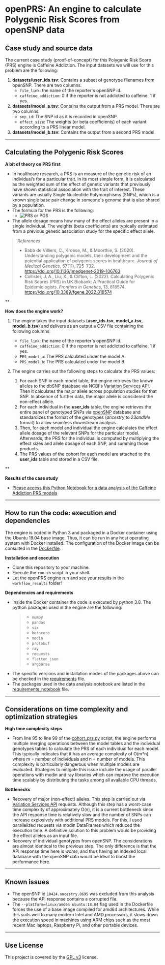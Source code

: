# openPRS: An engine to calculate Polygenic Risk Scores from openSNP data

## Case study and source data

The current case study (proof-of-concept) for this Polygenic Risk Score (PRS) engine is Caffeine Addiction. The input datasets we will use for this problem are the following:

1. **datasets/user_ids.tsv**: Contains a subset of genotype filenames from openSNP. There are two columns:
   * `file_link`: the name of the reporter's openSNP id. 
   * `caffeine_addiction`: 0 if the reporter is not addicted to caffeine, 1 if yes.
2. **datasets/model_a.tsv**: Contains the output from a PRS model. There are two columns:
   * `snp_id`: The SNP id as it is recorded in openSNP.	
   * `effect_size`: The weights (or beta coefficients) of each variant according to a PRS linear model.
3. **datasets/model_b.tsv**: Contains the output from a second PRS model.

----
## Calculating the Polygenic Risk Scores


**A bit of theory on PRS first**
  * In healthcare research, a PRS is an measure of the genetic risk of an individual’s for a particular trait. In its most simple form, it is calculated as the weighted sum of the effect of genetic variants that previously have shown statistical association with the trait of interest. These variants are usually Single Nucleotide Polymorphisms (SNPs), which is a known single base pair change in someone's genome that is also shared by a population. 
  * The formula for the PRS is the following:
    * ![PRS or PGS](https://jmg.bmj.com/content/jmedgenet/57/11/725/F1.large.jpg?width=500&height=300)
  * The allele dosage means how many of the effect alleles are present in a single individual. The weights (beta coefficients) are typically estimated from a previous genetic association study for the specific effect allele.


   > *References*
   > * Babb de Villiers, C., Kroese, M., & Moorthie, S. (2020). Understanding polygenic models, their development and the potential application of polygenic scores in healthcare. *Journal of Medical Genetics*, 57(11), 725–732. https://doi.org/10.1136/jmedgenet-2019-106763
   > * Collister, J. A., Liu, X., & Clifton, L. (2022). Calculating Polygenic Risk Scores (PRS) in UK Biobank: A Practical Guide for Epidemiologists. *Frontiers in Genetics*, 13, 818574. https://doi.org/10.3389/fgene.2022.818574

**

**How does the engine work?**
  1. The engine takes the input datasets (**user_ids.tsv**, **model_a.tsv**, **model_b.tsv**) and delivers as an output a CSV file containing the following columns:
      * `file_link`: the name of the reporter's openSNP id. 
      * `caffeine_addiction`: 0 if the reporter is not addicted to caffeine, 1 if yes.
      * `PRS_model_a`: The PRS calculated under the model A.
      * `PRS_model_b`: The PRS calculated under the model B.

   1. The engine carries out the following steps to calculate the PRS values:
      1. For each SNP in each model table, the engine retrieves the known alleles to the dbSNP database via NCBI's [Variation Services API](https://api.ncbi.nlm.nih.gov/variation/v0/). 
         Then it calculates the major allele across population studies for that SNP. In absence of further data, the major allele is considered the non-effect allele.
      2. For each individual in the **user_ids** table, the engine retrieves the entire panel of genotyped SNPs via [openSNP](https://opensnp.org/) database and standardizes the format of the genotypes (*ancestry* to *23andMe* format) to allow seamless downstream analysis.
      3. Then, for each model and individual the engine calculates the effect allele dosage of the relevant SNPs for the particular model. Afterwards, the PRS for the individual is computed by multiplying the effect sizes and allele dosage of each SNP, and summing those products.
      4. The PRS values of the cohort for each model are attached to the **user_ids** table and stored in a CSV file.

**

**Results of the case study**
   * [Please access this Python Notebook for a data analysis of the Caffeine Addiction PRS models](PRS_analysis.ipynb)

----
## How to run the code: execution and dependencies

The engine is coded in Python 3 and packaged in a Docker container using the Ubuntu 18.04 base image. Thus, it can be run in any host operating system with Docker installed. 
The configuration of the Docker image can be consulted in the [Dockerfile](Dockerfile).

**Installation and execution**
   * Clone this repository to your machine.
   * Execute the `run.sh` script in your shell.
   * Let the openPRS engine run and see your results in the `workflow_results` folder!

**Dependencies and requirements**
   * Inside the Docker container the code is executed by python 3.8. The python packages used in the engine are the following:
     > * `numpy`
     > * `pandas`
     > * `six`
     > * `botocore`
     > * `modin`
     > * `protobuf`
     > * `ray`
     > * `requests`
     > * `flatten_json`
     > * `argparse`
   * The specific versions and installation modes of the packages above can be checked in the [requirements](requirements.txt) file.
   * The packages used in the data analysis notebook are listed in the [requirements_notebook](requirements_notebook.txt) file.

----
## Considerations on time complexity and optimization strategies

**High time complexity steps**
   * From line 95 to line 99 of the [cohort_prs.py](src/cohort_prs.py) script, the engine performs multiple merging operations between the model tables and the individual genotypes tables to calculate the PRS of each individual for each model. This typically indicates that it has an average complexity of O(m*n) where m = number of individuals and n = number of models. This complexity is particularly dangerous when multiple models are evaluated. Strategies to mitigate this issue include the usage of parallel operations with modin and ray libraries which can improve the execution time scalably by distributing the tasks among all available CPU threads.

**Bottlenecks**
   * Recovery of major (non-effect) alleles. This step is carried out via [Variation Services API](https://api.ncbi.nlm.nih.gov/variation/v0/) requests. Although this step has a worst-case time complexity of approximately O(n), it is a current bottleneck since the API response time is relatively slow and the number of SNPs can increase explosively with additional PRS models. For this, I used parallelized requests via modin DataFrames which reduced the execution time. A definitive solution to this problem would be providing the effect alleles as an input file. 
   * Recovery of individual genotypes from openSNP. The considerations are almost identical to the previous step. The only difference is that the API response time here is *worse*, and thus having an indexed local database with the openSNP data would be ideal to boost the performance here.

----
## Known issues


* The openSNP id `10424.ancestry.8695` was excluded from this analysis because the API response contains a corrupted file.
* The `--platform=linux/amd64 ubuntu:18.04` flag used in the Dockerfile forces the use of a base image compiled for amd64 architectures. While this suits well to many modern Intel and AMD processors, it slows down the execution speed in machines using ARM chips such as the most recent Mac laptops, Raspberry Pi, and other portable devices.

----
## Use License


This project is covered by the [GPL v3](LICENSE) license.